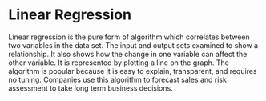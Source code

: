 # Linear Regression

Linear regression is the pure form of algorithm which correlates between two variables in the data set. The input and output sets examined to show a relationship. It also shows how the change in one variable can affect the other variable. It is represented by plotting a line on the graph. The algorithm is popular because it is easy to explain, transparent, and requires no tuning. Companies use this algorithm to forecast sales and risk assessment to take long term business decisions.

